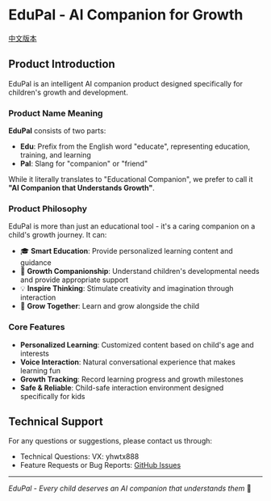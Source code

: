 # EduPal - AI Companion for Growth

[中文版本](./README_EduPal.md)

## Product Introduction

EduPal is an intelligent AI companion product designed specifically for children's growth and development.

### Product Name Meaning

**EduPal** consists of two parts:
- **Edu**: Prefix from the English word "educate", representing education, training, and learning
- **Pal**: Slang for "companion" or "friend"

While it literally translates to "Educational Companion", we prefer to call it **"AI Companion that Understands Growth"**.

### Product Philosophy

EduPal is more than just an educational tool - it's a caring companion on a child's growth journey. It can:

- 🎓 **Smart Education**: Provide personalized learning content and guidance
- 🤝 **Growth Companionship**: Understand children's developmental needs and provide appropriate support
- 💡 **Inspire Thinking**: Stimulate creativity and imagination through interaction
- 🌱 **Grow Together**: Learn and grow alongside the child

### Core Features

- **Personalized Learning**: Customized content based on child's age and interests
- **Voice Interaction**: Natural conversational experience that makes learning fun
- **Growth Tracking**: Record learning progress and growth milestones
- **Safe & Reliable**: Child-safe interaction environment designed specifically for kids

## Technical Support

For any questions or suggestions, please contact us through:

- Technical Questions: VX: yhwtx888
- Feature Requests or Bug Reports: [GitHub Issues](https://github.com/wangtian1999/EduPal/issues)

---

*EduPal - Every child deserves an AI companion that understands them* 🌟